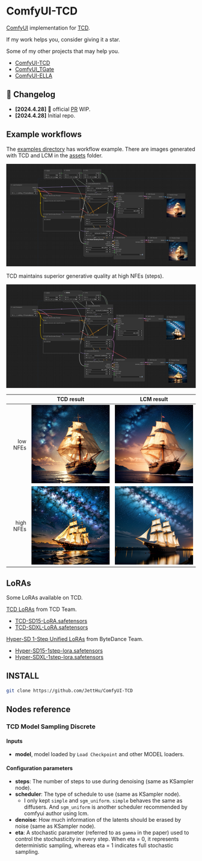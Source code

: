 # ComfyUI-TCD

[ComfyUI](https://github.com/comfyanonymous/ComfyUI) implementation for [TCD](https://github.com/jabir-zheng/TCD).

If my work helps you, consider giving it a star. 

Some of my other projects that may help you.
- [ComfyUI-TCD](https://github.com/JettHu/ComfyUI-TCD)
- [ComfyUI_TGate](https://github.com/JettHu/ComfyUI_TGate)
- [ComfyUI-ELLA](https://github.com/TencentQQGYLab/ComfyUI-ELLA)

## :star2: Changelog
- **[2024.4.28]** :rocket: official [PR](https://github.com/comfyanonymous/ComfyUI/pull/3370) WIP.
- **[2024.4.28]** Initial repo.

## Example workflows

The [examples directory](./examples/) has workflow example. There are images generated with TCD and LCM in the [assets](./assets/) folder.

![tcd_with_low_NFEs](./examples/tcd_with_low_NFEs.png)

TCD maintains superior generative quality at high NFEs (steps).

![tcd_with_high_NFEs](./examples/tcd_with_high_NFEs.png)


| | TCD result | LCM result |
| ---: | :---: | :---: |
| low NFEs | ![](./assets/tcd_step4.png) | ![](./assets/lcm_ste4.png) |
| high NFEs | ![](./assets/tcd_step30.png) | ![](./assets/lcm_step30.png) |

## LoRAs

Some LoRAs available on TCD.

[TCD LoRAs](https://mhh0318.github.io/tcd/) from TCD Team.
- [TCD-SD15-LoRA.safetensors](https://huggingface.co/h1t/TCD-SD15-LoRA/blob/main/pytorch_lora_weights.safetensors)
- [TCD-SDXL-LoRA.safetensors](https://huggingface.co/h1t/TCD-SDXL-LoRA/blob/main/pytorch_lora_weights.safetensors)

[Hyper-SD 1-Step Unified LoRAs](https://hyper-sd.github.io/) from ByteDance Team.
- [Hyper-SD15-1step-lora.safetensors](https://huggingface.co/ByteDance/Hyper-SD/blob/main/Hyper-SD15-1step-lora.safetensors)
- [Hyper-SDXL-1step-lora.safetensors](https://huggingface.co/ByteDance/Hyper-SD/blob/main/Hyper-SDXL-1step-lora.safetensors)

## INSTALL
```bash
git clone https://github.com/JettHu/ComfyUI-TCD
```

## Nodes reference

### TCD Model Sampling Discrete

#### Inputs
- **model**, model loaded by `Load Checkpoint` and other MODEL loaders.

#### Configuration parameters
- **steps**: The number of steps to use during denoising (same as KSampler node).
- **scheduler**: The type of schedule to use (same as KSampler node).
  - I only kept `simple` and `sgm_uniform`. `simple` behaves the same as diffusers. And `sgm_uniform` is another scheduler recommended by comfyui author using lcm.
- **denoise**: How much information of the latents should be erased by noise (same as KSampler node).
- **eta**: A stochastic parameter (referred to as `gamma` in the paper) used to control the stochasticity in every step. When eta = 0, it represents deterministic sampling, whereas eta = 1 indicates full stochastic sampling. 
